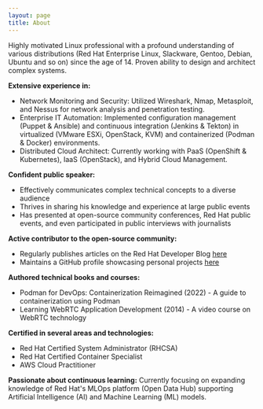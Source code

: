 ```yaml
---
layout: page
title: About
---
```


Highly motivated Linux professional with a profound understanding of various distributions (Red Hat Enterprise Linux, Slackware, Gentoo, Debian, Ubuntu and so on) since the age of 14. Proven ability to design and architect complex systems.

**Extensive experience in:**
- Network Monitoring and Security: Utilized Wireshark, Nmap, Metasploit, and Nessus for network analysis and penetration testing.
- Enterprise IT Automation: Implemented configuration management (Puppet & Ansible) and continuous integration (Jenkins & Tekton) in virtualized (VMware ESXi, OpenStack, KVM) and containerized (Podman & Docker) environments.
- Distributed Cloud Architect: Currently working with PaaS (OpenShift & Kubernetes), IaaS (OpenStack), and Hybrid Cloud Management.

**Confident public speaker:** 
- Effectively communicates complex technical concepts to a diverse audience
- Thrives in sharing his knowledge and experience at large public events
- Has presented at open-source community conferences, Red Hat public events, and even participated in public interviews with journalists

**Active contributor to the open-source community:**
- Regularly publishes articles on the Red Hat Developer Blog [here](https://developers.redhat.com/author/alessandro-arrichiello)
- Maintains a GitHub profile showcasing personal projects [here](https://github.com/alezzandro)

**Authored technical books and courses:**
- Podman for DevOps: Containerization Reimagined (2022) - A guide to containerization using Podman
- Learning WebRTC Application Development (2014) - A video course on WebRTC technology

**Certified in several areas and technologies:**
- Red Hat Certified System Administrator (RHCSA)
- Red Hat Certified Container Specialist
- AWS Cloud Practitioner

**Passionate about continuous learning:** 
Currently focusing on expanding knowledge of Red Hat's MLOps platform (Open Data Hub) supporting Artificial Intelligence (AI) and Machine Learning (ML) models.
